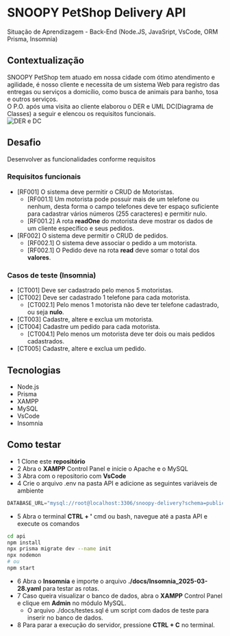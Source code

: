 # SNOOPY PetShop Delivery API
Situação de Aprendizagem - Back-End (Node.JS, JavaSript, VsCode, ORM Prisma, Insomnia)
## Contextualização
SNOOPY PetShop tem atuado em nossa cidade com ótimo atendimento e agilidade, é nosso cliente e necessita de um sistema Web para registro das entregas ou serviços a domicílio, como busca de animais para banho, tosa e outros serviços.<br>O P.O. após uma visita ao cliente elaborou o DER e UML DC(Diagrama de Classes) a seguir e elencou os requisitos funcionais.<br>
![DER e DC](./docs/snoopy-der-dc.png)
## Desafio
Desenvolver as funcionalidades conforme requisitos

### Requisitos funcionais
- [RF001] O sistema deve permitir o CRUD de Motoristas.
    - [RF001.1] Um motorista pode possuir mais de um telefone ou nenhum, desta forma o campo telefones deve ter espaço suficiente para cadastrar vários números (255 caracteres) e permitir nulo.
    - [RF001.2] A rota **readOne** do motorista deve mostrar os dados de um cliente específico e seus pedidos.
- [RF002] O sistema deve permitir o CRUD de pedidos.
    - [RF002.1] O sistema deve associar o pedido a um motorista.
    - [RF002.1] O Pedido deve na rota **read** deve somar o total dos **valores**.

### Casos de teste (Insomnia)
- [CT001] Deve ser cadastrado pelo menos 5 motoristas.
- [CT002] Deve ser cadastrado 1 telefone para cada motorista.
    - [CT002.1] Pelo menos 1 motorista não deve ter telefone cadastrado, ou seja **nulo**.
- [CT003] Cadastre, altere e exclua um motorista.
- [CT004] Cadastre um pedido para cada motorista.
    - [CT004.1] Pelo menos um motorista deve ter dois ou mais pedidos cadastrados.
- [CT005] Cadastre, altere e exclua um pedido.

## Tecnologias
- Node.js
- Prisma
- XAMPP
- MySQL
- VsCode
- Insomnia

## Como testar
- 1 Clone este **repositório**
- 2 Abra o **XAMPP** Control Panel e inicie o Apache e o MySQL
- 3 Abra com o repositorio com **VsCode**
- 4 Crie o arquivo .env na pasta API e adicione as seguintes variáveis de ambiente
```js
DATABASE_URL="mysql://root@localhost:3306/snoopy-delivery?schema=public&timezone=UTC"
```
- 5 Abra o terminal **CTRL + '** cmd ou bash, navegue até a pasta API e execute os comandos
````bash
cd api
npm install
npx prisma migrate dev --name init
npx nodemon
# ou
npm start
````
- 6 Abra o **Insomnia** e importe o arquivo **./docs/Insomnia_2025-03-28.yaml** para testar as rotas.
- 7 Caso queira visualizar o banco de dados, abra o **XAMPP** Control Panel e clique em **Admin** no módulo MySQL.
    - O arquivo ./docs/testes.sql é um script com dados de teste para inserir no banco de dados.
- 8 Para parar a execução do servidor, pressione **CTRL + C** no terminal.

